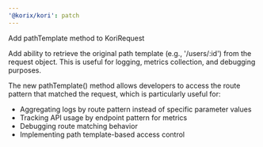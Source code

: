 ```yaml
---
'@korix/kori': patch
---
```


Add pathTemplate method to KoriRequest

Add ability to retrieve the original path template (e.g., '/users/:id') from the request object. This is useful for logging, metrics collection, and debugging purposes.

The new pathTemplate() method allows developers to access the route pattern that matched the request, which is particularly useful for:
- Aggregating logs by route pattern instead of specific parameter values
- Tracking API usage by endpoint pattern for metrics
- Debugging route matching behavior
- Implementing path template-based access control